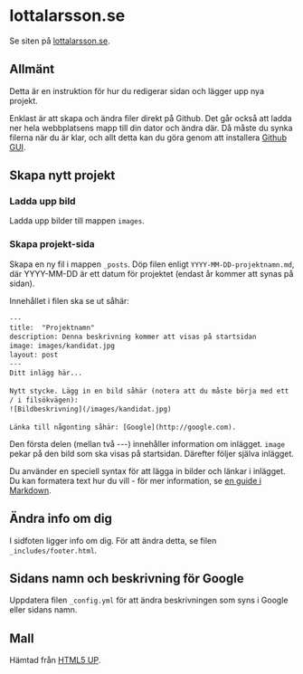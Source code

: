 lottalarsson.se
===
Se siten på [lottalarsson.se](http://lottalarsson.se).

## Allmänt
Detta är en instruktion för hur du redigerar sidan och lägger upp nya projekt.

Enklast är att skapa och ändra filer direkt på Github. Det går också att ladda ner hela webbplatsens mapp till din dator och ändra där. Då måste du synka filerna när du är klar, och allt detta kan du göra genom att installera [Github GUI](https://desktop.github.com/).

## Skapa nytt projekt
### Ladda upp bild
Ladda upp bilder till mappen `images`.

### Skapa projekt-sida
Skapa en ny fil i mappen `_posts`. Döp filen enligt `YYYY-MM-DD-projektnamn.md`, där YYYY-MM-DD är ett datum för projektet (endast år kommer att synas på sidan).

Innehållet i filen ska se ut såhär:

    ---
	title:  "Projektnamn"
	description: Denna beskrivning kommer att visas på startsidan
	image: images/kandidat.jpg
	layout: post
	---
	Ditt inlägg här...

	Nytt stycke. Lägg in en bild såhär (notera att du måste börja med ett / i filsökvägen):
	![Bildbeskrivning](/images/kandidat.jpg)

	Länka till någonting såhär: [Google](http://google.com).

Den första delen (mellan två ---) innehåller information om inlägget. `image` pekar på den bild som ska visas på startsidan.
Därefter följer själva inlägget.

Du använder en speciell syntax för att lägga in bilder och länkar i inlägget. Du kan formatera text hur du vill - för mer information, se [en guide i Markdown](https://guides.github.com/features/mastering-markdown/).

## Ändra info om dig
I sidfoten ligger info om dig. För att ändra detta, se filen `_includes/footer.html`.

## Sidans namn och beskrivning för Google
Uppdatera filen `_config.yml` för att ändra beskrivningen som syns i Google eller sidans namn.

## Mall
Hämtad från [HTML5 UP](https://html5up.net/uploads/demos/phantom/).
